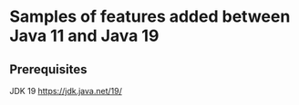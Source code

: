 # Samples of features added between Java 11 and Java 19

## Prerequisites

JDK 19
https://jdk.java.net/19/